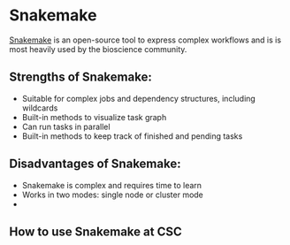 # Snakemake

[Snakemake](https://snakemake.readthedocs.io/en/stable/index.html) is an
open-source tool to express complex workflows and is is most heavily used by
the bioscience community. 


## Strengths of Snakemake:

* Suitable for complex jobs and dependency structures, including wildcards
* Built-in methods to visualize task graph
* Can run tasks in parallel
* Built-in methods to keep track of finished and pending tasks


## Disadvantages of Snakemake:

* Snakemake is complex and requires time to learn
* Works in two modes: single node or cluster mode
* 



## How to use Snakemake at CSC
